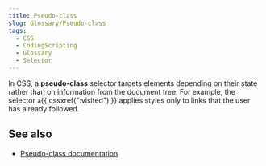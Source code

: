 ```yaml
---
title: Pseudo-class
slug: Glossary/Pseudo-class
tags:
  - CSS
  - CodingScripting
  - Glossary
  - Selector
---
```


In CSS, a **pseudo-class** selector targets elements depending on their state rather than on information from the document tree. For example, the selector `a`{{ cssxref(":visited") }} applies styles only to links that the user has already followed.

## See also

- [Pseudo-class documentation](/en-US/docs/Web/CSS/Pseudo-classes)
